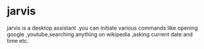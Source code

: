 # jarvis
jarvis is a desktop assistant .you can initiate various commands like opening google ,youtube,searching anything on wikipedia ,asking current date and time etc.

